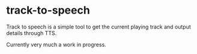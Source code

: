 track-to-speech
===============

Track to speech is a simple tool to get the current playing track and output details through TTS.

Currently very much a work in progress.
